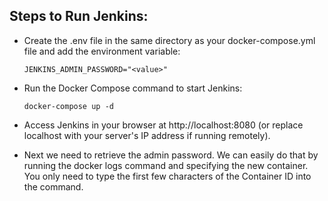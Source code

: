 ## Steps to Run Jenkins:

- Create the .env file in the same directory as your docker-compose.yml file and add the environment variable:

  `JENKINS_ADMIN_PASSWORD="<value>"`

- Run the Docker Compose command to start Jenkins:

  `docker-compose up -d`

- Access Jenkins in your browser at http://localhost:8080 (or replace localhost with your server's IP address if running remotely).

- Next we need to retrieve the admin password. We can easily do that by running the docker logs command and specifying the new container. You only need to type the first few characters of the Container ID into the command.

